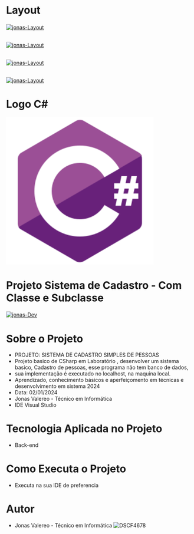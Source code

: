 # Layout

<a href="#">
<img align="center"  alt="jonas-Layout" height ="500" width ="1000" src ="https://github.com/jvalereo/Cadatros3ClasseOOP/assets/25933386/15bc3ebe-6d64-4453-87f7-79dd67be8e2e"></img>
</a>

##

<a href="#">
<img align="center"  alt="jonas-Layout" height ="500" width ="900" src ="https://github.com/jvalereo/Cadatros3ClasseOOP/assets/25933386/09743974-24d6-43c6-a1eb-3f68c46fe9b5"></img>
</a>

##

<a href="#">
<img align="center"  alt="jonas-Layout" height ="500" width ="900" src ="https://github.com/jvalereo/Cadatros3ClasseOOP/assets/25933386/0aeb02b4-cffb-42de-b5dc-ac271d58eb3b"></img>
</a>

##

<a href="#">
<img align="center"  alt="jonas-Layout" height ="500" width ="900" src ="https://github.com/jvalereo/Cadatros3ClasseOOP/assets/25933386/95195a59-74a5-49e2-83d3-04601642ce08"></img>
</a>

##


# Logo C#
<a href="#">
<img align="center"  alt="jonas-C#" height ="400" width ="400" src ="https://raw.githubusercontent.com/devicons/devicon/master/icons/csharp/csharp-original.svg" style="max-width: 100%;"></img>
</a>

# Projeto Sistema de Cadastro - Com Classe e Subclasse

<a href="#">
<img align="center"  alt="jonas-Dev" height ="70" width ="160" src ="https://user-images.githubusercontent.com/25933386/116831049-87107400-ab83-11eb-947b-0a94a3e89f04.png" style="max-width: 100%;"></img>
</a>

# Sobre o Projeto

- PROJETO:  SISTEMA DE CADASTRO SIMPLES DE PESSOAS
- Projeto basico de CSharp em Laboratório , desenvolver um sistema basico, Cadastro de pessoas, esse programa  não tem banco de dados,
- sua implementação é executado no localhost, na maquina local.
- Aprendizado, conhecimento básicos e aperfeiçomento em técnicas e desenvolvimento em sistema 2024
- Data:  02/01/2024
- Jonas Valereo - Técnico em Informática
- IDE Visual Studio

# Tecnologia Aplicada no Projeto

- Back-end

# Como Executa o Projeto

- Executa na sua IDE de preferencia

# Autor

- Jonas Valereo - Técnico em Informática 
![DSCF4678](https://github.com/user-attachments/assets/1464c3b9-458e-49c9-a71d-f811e4967b78)
